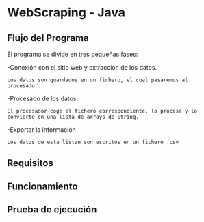 # WebScraping - Java

## Flujo del Programa

El programa se divide en tres pequeñas fases:

  -Conexión con el sitio web y extracción de los datos.
  
    Los datos son guardados en un fichero, el cual pasaremos al procesador.
    
  -Procesado de los datos.  
  
    El procesador coge el fichero correspondiente, lo procesa y lo convierte en una lista de arrays de String.
    
  -Exportar la información
  
    Los datos de esta listan son escritos en un fichero .csv
  

## Requisitos

## Funcionamiento

## Prueba de ejecución


